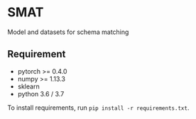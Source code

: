 # SMAT
Model and datasets for schema matching
## Requirement

* pytorch >= 0.4.0
* numpy >= 1.13.3
* sklearn
* python 3.6 / 3.7

To install requirements, run `pip install -r requirements.txt`.
